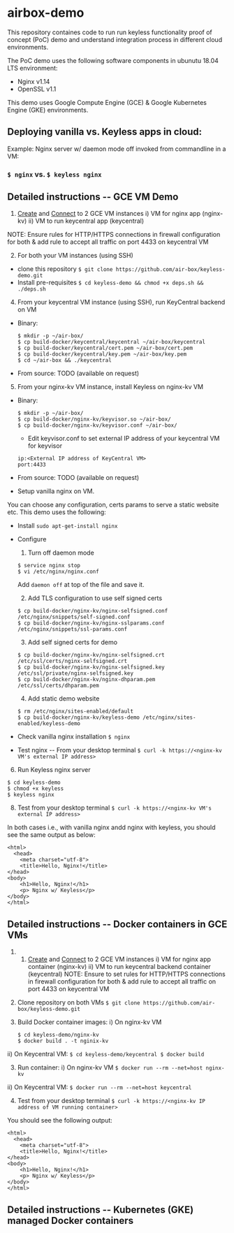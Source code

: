 # airbox-demo

This repository containes code to run run keyless functionality proof of concept (PoC) demo and understand integration process in different cloud environments.

The PoC demo uses the following software components in ubunutu 18.04 LTS environment:
* Nginx v1.14
* OpenSSL v1.1

This demo uses Google Compute Engine (GCE) & Google Kubernetes Engine (GKE) environments.

## Deploying vanilla vs. Keyless apps in cloud:

Example: Nginx server w/ daemon mode off invoked from commandline in a VM:

### ```$ nginx``` vs. ```$ keyless nginx``` ###

## Detailed instructions -- GCE VM Demo

1. [Create](https://cloud.google.com/compute/docs/instances/create-start-instance) and [Connect](https://cloud.google.com/compute/docs/instances/connecting-to-instance) to 2 GCE VM instances
  i) VM for nginx app (nginx-kv)
  ii) VM to run keycentral app (keycentral)
  
  NOTE: Ensure rules for HTTP/HTTPS connections in firewall configuration for both & add rule to accept all traffic on port 4433 on keycentral VM

2. For both your VM instances (using SSH) 
  - clone this repository
  ```$ git clone https://github.com/air-box/keyless-demo.git```
  - Install pre-requisites
  ```$ cd keyless-demo && chmod +x deps.sh && ./deps.sh```

4. From your keycentral VM instance (using SSH), run KeyCentral backend on VM

- Binary:
  ```
  $ mkdir -p ~/air-box/
  $ cp build-docker/keycentral/keycentral ~/air-box/keycentral
  $ cp build-docker/keycentral/cert.pem ~/air-box/cert.pem
  $ cp build-docker/keycentral/key.pem ~/air-box/key.pem
  $ cd ~/air-box && ./keycentral
  ```

- From source: TODO (available on request)

5. From your nginx-kv VM instance, install Keyless on nginx-kv VM

- Binary: 
  ```
  $ mkdir -p ~/air-box/
  $ cp build-docker/nginx-kv/keyvisor.so ~/air-box/
  $ cp build-docker/nginx-kv/keyvisor.conf ~/air-box/
  ```
  - Edit keyvisor.conf to set external IP address of your keycentral VM for keyvisor
  ```
  ip:<External IP address of KeyCentral VM>
  port:4433
  ```

- From source: TODO (available on request)

- Setup vanilla nginx on VM. 

You can choose any configuration, certs params to serve a static website etc.  This demo uses the following:

  - Install 
    ```sudo apt-get-install nginx```
    
  - Configure  
    
    1. Turn off daemon mode
    ```
    $ service nginx stop
    $ vi /etc/nginx/nginx.conf
    ```
    Add ```daemon off``` at top of the file and save it.
    
    2. Add TLS configuration to use self signed certs
    ```
    $ cp build-docker/nginx-kv/nginx-selfsigned.conf /etc/nginx/snippets/self-signed.conf
    $ cp build-docker/nginx-kv/nginx-sslparams.conf /etc/nginx/snippets/ssl-params.conf
    ```
    3. Add self signed certs for demo
    ```
    $ cp build-docker/nginx-kv/nginx-selfsigned.crt /etc/ssl/certs/nginx-selfsigned.crt
    $ cp build-docker/nginx-kv/nginx-selfsigned.key /etc/ssl/private/nginx-selfsigned.key
    $ cp build-docker/nginx-kv/nginx-dhparam.pem /etc/ssl/certs/dhparam.pem
    ```
    4. Add static demo website
    ```
    $ rm /etc/nginx/sites-enabled/default
    $ cp build-docker/nginx-kv/keyless-demo /etc/nginx/sites-enabled/keyless-demo
    ```
  
  - Check vanilla nginx installation
  ```$ nginx ```
  
  - Test nginx -- From your desktop terminal
  ```$ curl -k https://<nginx-kv VM's external IP address>```
  
6. Run Keyless nginx server
  ```
  $ cd keyless-demo
  $ chmod +x keyless
  $ keyless nginx
  ```

8. Test from your desktop terminal 
```$ curl -k https://<nginx-kv VM's external IP address>```

In both cases i.e., with vanilla nginx andd nginx with keyless, you should see the same output as below:
```
<html>
  <head>
    <meta charset="utf-8">
    <title>Hello, Nginx!</title>
</head>
<body>
    <h1>Hello, Nginx!</h1>
    <p> Nginx w/ Keyless</p>
</body>
</html>
```

## Detailed instructions -- Docker containers in GCE VMs

1. 1. [Create](https://cloud.google.com/compute/docs/instances/create-start-instance) and [Connect](https://cloud.google.com/compute/docs/instances/connecting-to-instance) to 2 GCE VM instances
  i) VM for nginx app container (nginx-kv)
  ii) VM to run keycentral backend container (keycentral)
  NOTE: Ensure to set rules for HTTP/HTTPS connections in firewall configuration for both & add rule to accept all traffic on port 4433 on keycentral VM

1. Clone repository on both VMs
  ```$ git clone https://github.com/air-box/keyless-demo.git```

2. Build Docker container images:
  i) On nginx-kv VM
    ```
    $ cd keyless-demo/nginx-kv
    $ docker build . -t nginix-kv
    ```

  ii) On Keycentral VM:
    ```
    $ cd keyless-demo/keycentral
    $ docker build
    ```
    
3. Run container:
  i) On nginx-kv VM
```$ docker run --rm --net=host nginx-kv```

  ii) On Keycentral VM:
```$ docker run --rm --net=host keycentral```

4. Test from your desktop terminal 
```$ curl -k https://<nginx-kv IP address of VM running container>```

You should see the following output:
```
<html>
  <head>
    <meta charset="utf-8">
    <title>Hello, Nginx!</title>
</head>
<body>
    <h1>Hello, Nginx!</h1>
    <p> Nginx w/ Keyless</p>
</body>
</html>
```
## Detailed instructions -- Kubernetes (GKE) managed Docker containers 
